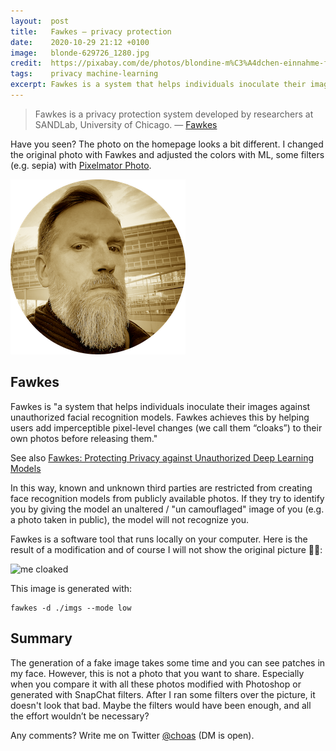 ```yaml
---
layout:  post
title:   Fawkes — privacy protection
date:    2020-10-29 21:12 +0100
image:   blonde-629726_1280.jpg
credit:  https://pixabay.com/de/photos/blondine-m%C3%A4dchen-einnahme-foto-629726/
tags:    privacy machine-learning
excerpt: Fawkes is a system that helps individuals inoculate their images against unauthorized facial recognition models. Fawkes achieves this by helping users add imperceptible pixel-level changes (we call them “cloaks”) to their own photos before releasing them.
---
```


> Fawkes is a privacy protection system developed by researchers at SANDLab, University of Chicago. — [Fawkes](https://pypi.org/project/fawkes/)

Have you seen? The photo on the homepage looks a bit different. I changed the original photo with Fawkes and adjusted the colors with ML, some filters (e.g. sepia) with [Pixelmator Photo](https://www.pixelmator.com/photo/).

![new profil picture](/images/01.png)

## Fawkes

Fawkes is "a system that helps individuals inoculate their images against unauthorized facial recognition models. Fawkes achieves this by helping users add imperceptible pixel-level changes (we call them “cloaks”) to their own photos before releasing them."

See also [Fawkes: Protecting Privacy against Unauthorized Deep Learning Models](https://www.shawnshan.com/files/publication/fawkes.pdf)

In this way, known and unknown third parties are restricted from creating face recognition models from publicly available photos.
If they try to identify you by giving the model an unaltered / "un camouflaged" image of you (e.g. a photo taken in public), the model will not recognize you.

Fawkes is a software tool that runs locally on your computer. Here is the result of a modification and of course I will not show the original picture 🕵️‍♂️:

![me cloaked](/images/fawkes_low_cloaked.jpg)

This image is generated with:

```shell
fawkes -d ./imgs --mode low
```

## Summary

The generation of a fake image takes some time and you can see patches in my face. However, this is not a photo that you want to share. Especially when you compare it with all these photos modified with Photoshop or generated with SnapChat filters.
After I ran some filters over the picture, it doesn't look that bad. Maybe the filters would have been enough, and all the effort wouldn’t be necessary?

Any comments? Write me on Twitter [@choas](https://twitter.com/choas) (DM is open).
